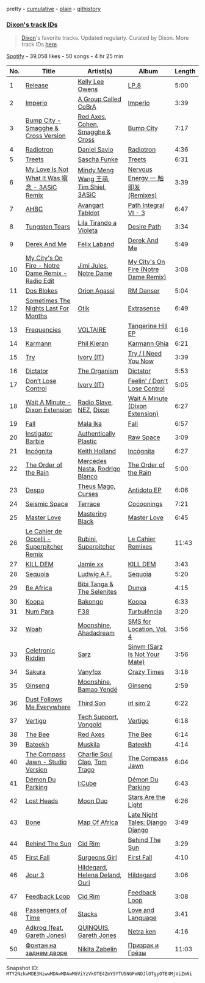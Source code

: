 pretty - [cumulative](/playlists/cumulative/37i9dQZF1DWZMAcZLI8XCI.md) - [plain](/playlists/plain/37i9dQZF1DWZMAcZLI8XCI) - [githistory](https://github.githistory.xyz/mackorone/spotify-playlist-archive/blob/main/playlists/plain/37i9dQZF1DWZMAcZLI8XCI)

### [Dixon's track IDs](https://open.spotify.com/playlist/37i9dQZF1DWZMAcZLI8XCI)

> <a href="spotify:artist:3wc57nV2fGEoM8x4xPK1O9">Dixon</a>'s favorite tracks\. Updated regularly\. Curated by Dixon\. More track IDs <a href="spotify:genre:track\_id">here</a>.

[Spotify](https://open.spotify.com/user/spotify) - 39,058 likes - 50 songs - 4 hr 25 min

| No. | Title | Artist(s) | Album | Length |
|---|---|---|---|---|
| 1 | [Release](https://open.spotify.com/track/0HRrjB07kckRfMbMDYa9bY) | [Kelly Lee Owens](https://open.spotify.com/artist/5eitAUlYmlha3LLWg7aBn5) | [LP.8](https://open.spotify.com/album/2nDuOMxIgxcimqobgE5veh) | 5:00 |
| 2 | [Imperio](https://open.spotify.com/track/4H6DcYcjNs5GzfF8gHncke) | [A Group Called CoBrA](https://open.spotify.com/artist/4fNoH37udrtOfcMMXbnGjN) | [Imperio](https://open.spotify.com/album/4xSIqrDjct43Ts9y0p2Foj) | 3:39 |
| 3 | [Bump City \- Smagghe & Cross Version](https://open.spotify.com/track/1QJvnROzNxXV5N4ZPhEqOA) | [Red Axes](https://open.spotify.com/artist/5Owm9QgL9BSCRQKTX6T08G), [Cohen](https://open.spotify.com/artist/0ernW3wpm2OCZ3CxnSB1YA), [Smagghe & Cross](https://open.spotify.com/artist/4aLw2jqSywRPpArQOZD0UV) | [Bump City](https://open.spotify.com/album/1715QOOYZt7VZ7KQn45Uy1) | 7:17 |
| 4 | [Radiotron](https://open.spotify.com/track/0Kad4X6xmrTyna6zWyvVMJ) | [Daniel Savio](https://open.spotify.com/artist/3bGidgPnfQ94pngQDx1Rwn) | [Radiotron](https://open.spotify.com/album/5IuJgfh9e3TYo9KZa0Jxa1) | 4:36 |
| 5 | [Treets](https://open.spotify.com/track/3GgMbGJS3B7CLLlbLvW9iz) | [Sascha Funke](https://open.spotify.com/artist/1dDTkRz9WVOQr63enjJ1Yd) | [Treets](https://open.spotify.com/album/7iKSGuQC37JOf7AELTjwyw) | 6:31 |
| 6 | [My Love Is Not What It Was 嗔念 \- 3ASiC Remix](https://open.spotify.com/track/6SLOsM4mIwvpXSpV0Dk3Jj) | [Mindy Meng Wang 王萌](https://open.spotify.com/artist/2pXrt2o7FNdFd3l2A3v6C0), [Tim Shiel](https://open.spotify.com/artist/4s4HQb53CQx8x9GlWJ5Ocy), [3ASiC](https://open.spotify.com/artist/2quQshYW4Qge6Y4Lfij9Fj) | [Nervous Energy 一 触即发 \(Remixes\)](https://open.spotify.com/album/3K6k9eXCtB0rkglVxVWGuU) | 3:39 |
| 7 | [AHBC](https://open.spotify.com/track/054wVabhZUeyOaydeHtHAA) | [Avangart Tabldot](https://open.spotify.com/artist/0lX6dTDSYPoxf5OBZgJaZX) | [Path Integral VI \- 3](https://open.spotify.com/album/5Y3UqjtTt3gAYq8aPg93Q1) | 6:47 |
| 8 | [Tungsten Tears](https://open.spotify.com/track/6c6Ca3lJcigHoufkh6rdJr) | [Lila Tirando a Violeta](https://open.spotify.com/artist/1ZD9xcoRJKY4ldaV4UuAhx) | [Desire Path](https://open.spotify.com/album/4QMLBkfHh8ZrBLm3HGDx9V) | 3:34 |
| 9 | [Derek And Me](https://open.spotify.com/track/7gVPtwMf7R5M2uk58d4jcg) | [Felix Laband](https://open.spotify.com/artist/3E6Tbv49KoKnCoGqHJHQGx) | [Derek And Me](https://open.spotify.com/album/0eJy9pVidbBjfiwhLC9poL) | 5:49 |
| 10 | [My City's On Fire \- Notre Dame Remix \- Radio Edit](https://open.spotify.com/track/2V7s6NWYiHT7yvMivPW71P) | [Jimi Jules](https://open.spotify.com/artist/6RsLLSkSTcL4YrvgRcBTQd), [Notre Dame](https://open.spotify.com/artist/6Q1Ps2F5LkdxLAM6S7KPpt) | [My City's On Fire \(Notre Dame Remix\)](https://open.spotify.com/album/0fZMpwgE9Pv8uyCmmMCN8M) | 3:08 |
| 11 | [Dos Blokes](https://open.spotify.com/track/2qHAcmIO5aCy5BDb9pwnSx) | [Orion Agassi](https://open.spotify.com/artist/6NYO4az8FEZJfWwTJM4dud) | [RM Danser](https://open.spotify.com/album/4e39NWGUwTLqu72z2RGvtP) | 5:04 |
| 12 | [Sometimes The Nights Last For Months](https://open.spotify.com/track/1ogFfksWVZjSjoU1b45298) | [Otik](https://open.spotify.com/artist/6yvENIf7GmNwYnspB8UCpB) | [Extrasense](https://open.spotify.com/album/7nVQmAZnEcNF4yp5ZQFnem) | 6:49 |
| 13 | [Frequencies](https://open.spotify.com/track/2OecMzk9m4kAaEMwxVoQOB) | [VOLTAIRE](https://open.spotify.com/artist/0Lw9SmC26XK9j3OyOhf81H) | [Tangerine Hill EP](https://open.spotify.com/album/3eTD7H5sWEECgKxkR5rCrp) | 6:16 |
| 14 | [Karmann](https://open.spotify.com/track/30Ny7VDyLuh3mp8HtARO6w) | [Phil Kieran](https://open.spotify.com/artist/7fVBYlm65H50HLNLAQHBt5) | [Karmann Ghia](https://open.spotify.com/album/7HIdCtptzzVCmvSukPVtu6) | 6:21 |
| 15 | [Try](https://open.spotify.com/track/6dYp9gwmnHvLdjwHhhiJbV) | [Ivory \(IT\)](https://open.spotify.com/artist/0H1va9wyZWImoOV4euIBcr) | [Try / I Need You Now](https://open.spotify.com/album/4bPpSY4RfqWXcPrlLP8v1G) | 3:39 |
| 16 | [Dictator](https://open.spotify.com/track/6IIdrkvjCx5v9DNCeixv7y) | [The Organism](https://open.spotify.com/artist/2ZbM7ypKR8jIF6sfyI54Kz) | [Dictator](https://open.spotify.com/album/4vUh2K7uZsCRoHFTQP8ZpI) | 5:53 |
| 17 | [Don’t Lose Control](https://open.spotify.com/track/3TGLQ2nabtH5I0xYEYgjxN) | [Ivory \(IT\)](https://open.spotify.com/artist/0H1va9wyZWImoOV4euIBcr) | [Feelin' / Don't Lose Control](https://open.spotify.com/album/2lauqd4ZtaiPpgo45tpcQE) | 5:05 |
| 18 | [Wait A Minute \- Dixon Extension](https://open.spotify.com/track/2O2oWOUJM14dWhQNpkcSbD) | [Radio Slave](https://open.spotify.com/artist/4rzWjR3L3M54c6I25NzdM3), [NEZ](https://open.spotify.com/artist/2Mwy2BwAUT3WU1cZa3pvEW), [Dixon](https://open.spotify.com/artist/3wc57nV2fGEoM8x4xPK1O9) | [Wait A Minute \(Dixon Extension\)](https://open.spotify.com/album/2bkhNP3qpPZFAEK6me4hoT) | 6:27 |
| 19 | [Fall](https://open.spotify.com/track/6RWLd4QgqeYLwiy18ZtAvO) | [Mala Ika](https://open.spotify.com/artist/0lIcQdmExeSmTaDn4IHIrx) | [Fall](https://open.spotify.com/album/45hDvgfRy0nQbxZt5ecPX5) | 6:57 |
| 20 | [Instigator Barbie](https://open.spotify.com/track/4kaG0awpwQzANBuNtRpKC6) | [Authentically Plastic](https://open.spotify.com/artist/1Gum664eHo0JeNdHWb4hoY) | [Raw Space](https://open.spotify.com/album/6JPNx7NEJFP5D57sufgVze) | 3:09 |
| 21 | [Incógnita](https://open.spotify.com/track/2at8cqZnv7NSXdh7t9SA7u) | [Keith Holland](https://open.spotify.com/artist/2aiclLmwHVK8c8eyCf0hOX) | [Incógnita](https://open.spotify.com/album/6nV0cetUOLGOtM7Wbrg7h9) | 6:27 |
| 22 | [The Order of the Rain](https://open.spotify.com/track/4LCsXtT1cAeERXN0gb0Kbm) | [Mercedes Nasta](https://open.spotify.com/artist/0eHEhyv8iCI5pLiD5Eh3vH), [Rodrigo Blanco](https://open.spotify.com/artist/21HbMlb9irHkIBRljFaoIK) | [The Order of the Rain](https://open.spotify.com/album/63gVoVz1raiZGgFldjpNKK) | 5:00 |
| 23 | [Despo](https://open.spotify.com/track/7LbEHcAWZW11l2aJvRFQgl) | [Theus Mago](https://open.spotify.com/artist/5AmmljbTOeKJcfoTd6QCd3), [Curses](https://open.spotify.com/artist/6Q6uLDktE9vha6MtIUMcp1) | [Antidoto EP](https://open.spotify.com/album/0F36XdZb3xoUXdgMWz1z60) | 6:06 |
| 24 | [Seismic Space](https://open.spotify.com/track/0eP0ghUJGUKaiOWDJLxTRd) | [Terrace](https://open.spotify.com/artist/2ldswwzbj1p4IxSZY4b0RE) | [Cocoonings](https://open.spotify.com/album/3rVIFbmslpZAXf6neYV2tD) | 7:21 |
| 25 | [Master Love](https://open.spotify.com/track/3bDyf8idYKthJhGQ34z7t2) | [Mastering Black](https://open.spotify.com/artist/6c8ebqXKWm1ufwHjL0NsmZ) | [Master Love](https://open.spotify.com/album/50kZA4MUvPea5rQPmiWRoq) | 6:45 |
| 26 | [Le Cahier de Occelli \- Superpitcher Remix](https://open.spotify.com/track/06MFmvloG0qgRyrUkZGtTB) | [Rubini](https://open.spotify.com/artist/37lTgZxoNe4qFgwm2ox8u9), [Superpitcher](https://open.spotify.com/artist/55BdmUTmTmoUNOFQxm54k5) | [Le Cahier Remixes](https://open.spotify.com/album/6u8R729bxqN44qVesl99gX) | 11:43 |
| 27 | [KILL DEM](https://open.spotify.com/track/5CE0k1VmTXgCtaa5L288LP) | [Jamie xx](https://open.spotify.com/artist/7A0awCXkE1FtSU8B0qwOJQ) | [KILL DEM](https://open.spotify.com/album/71iqkeqFNSiCgum1gPfeZo) | 3:43 |
| 28 | [Sequoia](https://open.spotify.com/track/5dedHF0HRC329G3zcds4RL) | [Ludwig A.F.](https://open.spotify.com/artist/3Pxzo6Fhgswi6238OggzO5) | [Sequoia](https://open.spotify.com/album/1oaojgaRZ9xlTXIhSOb43j) | 5:20 |
| 29 | [Be Africa](https://open.spotify.com/track/36uAnrbrv6L9IFxCxuF1Xb) | [Bibi Tanga & The Selenites](https://open.spotify.com/artist/1wDClxPQ3dnP5IfginkLma) | [Dunya](https://open.spotify.com/album/1Z8dE4tkGHamtFacfjozpn) | 4:15 |
| 30 | [Koopa](https://open.spotify.com/track/3M3jpDo83tZ9Ni1PVrJBgr) | [Bakongo](https://open.spotify.com/artist/4FmchdtAj76UxQiNOjCgMo) | [Koopa](https://open.spotify.com/album/0FuLGhyhxw83SeSsNDqjJ8) | 6:33 |
| 31 | [Num Para](https://open.spotify.com/track/5gWRNJhIWDZ5Uh1pbv1Jja) | [F38](https://open.spotify.com/artist/1Tbqjt54QI8g0zJx0BCQIs) | [Turbulência](https://open.spotify.com/album/7IY0aEuCcSpYT7N6ScnrSN) | 3:20 |
| 32 | [Woah](https://open.spotify.com/track/0nb3rHI96wtfflIOBczsbc) | [Moonshine](https://open.spotify.com/artist/6uZcG9ex8hJKEo3XUyMxEX), [Ahadadream](https://open.spotify.com/artist/3SvsaUFZZNgVZYKrcFgzWW) | [SMS for Location, Vol\. 4](https://open.spotify.com/album/6wTdl91po1VgHgLsFa6YJk) | 3:56 |
| 33 | [Celetronic Riddim](https://open.spotify.com/track/3sO5W4kHBdjvcyE2ApiVcs) | [Sarz](https://open.spotify.com/artist/408vMm7y1227ASq7GmWygZ) | [Sinym \(Sarz Is Not Your Mate\)](https://open.spotify.com/album/3ZPMvMpc49XwdxVMZZsjRy) | 3:56 |
| 34 | [Sakura](https://open.spotify.com/track/2Gckm8wwyctEPhth9wPAx4) | [Vanyfox](https://open.spotify.com/artist/5fXfvsAoc9N5dIMif1quGe) | [Crazy Times](https://open.spotify.com/album/3M4pROXKoXzIfW9oFmCgpX) | 3:18 |
| 35 | [Ginseng](https://open.spotify.com/track/6GUX9mT0gBFD2PmQAWIF2a) | [Moonshine](https://open.spotify.com/artist/6uZcG9ex8hJKEo3XUyMxEX), [Bamao Yendé](https://open.spotify.com/artist/0nL6DyhvhTN6caBD4uSOi3) | [Ginseng](https://open.spotify.com/album/5kxfMpq0RAQqLxI2wk4swv) | 2:59 |
| 36 | [Dust Follows Me Everywhere](https://open.spotify.com/track/7LTHHzouJzsBCDyTv2uGNW) | [Third Son](https://open.spotify.com/artist/3V0CkmupRFH97LSOafzfbc) | [irl sim 2](https://open.spotify.com/album/5NCxgwBEZPAXWxFERFXKyB) | 6:22 |
| 37 | [Vertigo](https://open.spotify.com/track/7K0rV0HnLlrxTowwnLrkCk) | [Tech Support](https://open.spotify.com/artist/1q9DdIVexjOaCYVpMJnOmq), [Vongold](https://open.spotify.com/artist/35b8sQFsX9GaL8YjPI9nqN) | [Vertigo](https://open.spotify.com/album/0E5lHxK9kF8VKwmd7YtACg) | 6:18 |
| 38 | [The Bee](https://open.spotify.com/track/2GvJosg7KYrgYZDooyY83B) | [Red Axes](https://open.spotify.com/artist/5Owm9QgL9BSCRQKTX6T08G) | [The Bee](https://open.spotify.com/album/76cySIpm6nNkjtifl2RzpF) | 6:14 |
| 39 | [Bateekh](https://open.spotify.com/track/0LNcBR9Rbj59JxeUBBQit7) | [Muskila](https://open.spotify.com/artist/1iBiS6r5HvyEALDYfkWAQm) | [Bateekh](https://open.spotify.com/album/3axS1s6UJqmgogmz2oyoOn) | 4:14 |
| 40 | [The Compass Jawn \- Studio Version](https://open.spotify.com/track/442z2BjwXdn4DlQdqPsmX5) | [Charlie Soul Clap](https://open.spotify.com/artist/4R1FbGcLzUd1poeNQXIb8o), [Tom Trago](https://open.spotify.com/artist/2vUpX2Zq1DBdCHuoEnmzkK) | [The Compass Jawn](https://open.spotify.com/album/3GRkliKarE23yqJyW1aBky) | 6:04 |
| 41 | [Démon Du Parking](https://open.spotify.com/track/1jzgkNM1IBMYPLXirGvxhT) | [I:Cube](https://open.spotify.com/artist/2HNNSjjaK20NZ9PDZ2EMwU) | [Démon Du Parking](https://open.spotify.com/album/3DxXkYuhV1H53CKkBmYnxC) | 6:43 |
| 42 | [Lost Heads](https://open.spotify.com/track/6f8wIpMdNnL7CZ8zsfmh6v) | [Moon Duo](https://open.spotify.com/artist/4ipKeGoyPCcpEblETS4qLu) | [Stars Are the Light](https://open.spotify.com/album/1sHQuaIevYqota2y67KzK5) | 6:26 |
| 43 | [Bone](https://open.spotify.com/track/0JnzTTr0uUQHsQaAA2XOVe) | [Map Of Africa](https://open.spotify.com/artist/11JxhpXpF2NkGjPsYoyv92) | [Late Night Tales: Django Django](https://open.spotify.com/album/6bkHnwgH22RQlsMke4UMqD) | 3:49 |
| 44 | [Behind The Sun](https://open.spotify.com/track/42jFhmPXMdBuEESMBjpFlu) | [Cid Rim](https://open.spotify.com/artist/1qsa20MWDjV9QI93zn2i2s) | [Behind The Sun](https://open.spotify.com/album/74awnhwIvK6XAFL3q68iuG) | 3:29 |
| 45 | [First Fall](https://open.spotify.com/track/6AN0JXPYfKBBt0448z4gIo) | [Surgeons Girl](https://open.spotify.com/artist/7CXSuH40c4n4hVbP1JDBFP) | [First Fall](https://open.spotify.com/album/7JBiWEAj1vO4zIY5q0WzF5) | 4:10 |
| 46 | [Jour 3](https://open.spotify.com/track/0uV87Zea2zf6ZufAnjdx2V) | [Hildegard](https://open.spotify.com/artist/2Ffds2i0bCHVuLiJq6GqCC), [Helena Deland](https://open.spotify.com/artist/0BJeP79i5wKgCqsEEiQ7G0), [Ouri](https://open.spotify.com/artist/41gxyJbzbAaChEyrZ9j3rv) | [Hildegard](https://open.spotify.com/album/6w7nCE7qv2GNngPYW6HZgV) | 3:06 |
| 47 | [Feedback Loop](https://open.spotify.com/track/0P0mIfzkLvBU2xZQN7rQNC) | [Cid Rim](https://open.spotify.com/artist/1qsa20MWDjV9QI93zn2i2s) | [Feedback Loop](https://open.spotify.com/album/204n8zYF4t6GYr7atvFvsE) | 3:08 |
| 48 | [Passengers of Time](https://open.spotify.com/track/3cKfbyny4SloRrnQSYaZuO) | [Stacks](https://open.spotify.com/artist/2Ha6pYYY5idQ3RnWpJIvnY) | [Love and Language](https://open.spotify.com/album/7nvV2Qu1MHGM0qMzCYVxbb) | 3:41 |
| 49 | [Adkrog \(feat\. Gareth Jones\)](https://open.spotify.com/track/3lUlEzMGJxmv0ByKeMiHKR) | [QUINQUIS](https://open.spotify.com/artist/10FKxn7w2iNuFkI0uKm9KH), [Gareth Jones](https://open.spotify.com/artist/1W9zmk9JQsQaKSpphFHkUV) | [Netra ken](https://open.spotify.com/album/1NFqI4bBcsvFY4XhZevTx2) | 4:16 |
| 50 | [Фонтан на заднем дворе](https://open.spotify.com/track/6HAvvcn4yGWJTnd4G6cWYQ) | [Nikita Zabelin](https://open.spotify.com/artist/2aXHmJQLcl62Brd9Okoza1) | [Призрак и Грёзы](https://open.spotify.com/album/6wSpYG0RiQrlVvyK1Kzxw0) | 11:03 |

Snapshot ID: `MTY2NzkwMDE3NiwwMDAwMDAwMGViYzVkOTE4ZmY5YTU5NGFmNDJlOTgyOTE4MjViZmNi`
